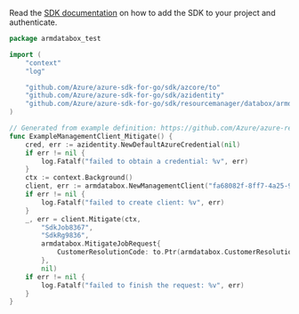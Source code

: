 Read the [SDK documentation](https://github.com/Azure/azure-sdk-for-go/blob/sdk%2Fresourcemanager%2Fdatabox%2Farmdatabox%2Fv1.0.0/sdk/resourcemanager/databox/armdatabox/README.md) on how to add the SDK to your project and authenticate.

```go
package armdatabox_test

import (
	"context"
	"log"

	"github.com/Azure/azure-sdk-for-go/sdk/azcore/to"
	"github.com/Azure/azure-sdk-for-go/sdk/azidentity"
	"github.com/Azure/azure-sdk-for-go/sdk/resourcemanager/databox/armdatabox"
)

// Generated from example definition: https://github.com/Azure/azure-rest-api-specs/tree/main/specification/databox/resource-manager/Microsoft.DataBox/stable/2022-02-01/examples/JobMitigate.json
func ExampleManagementClient_Mitigate() {
	cred, err := azidentity.NewDefaultAzureCredential(nil)
	if err != nil {
		log.Fatalf("failed to obtain a credential: %v", err)
	}
	ctx := context.Background()
	client, err := armdatabox.NewManagementClient("fa68082f-8ff7-4a25-95c7-ce9da541242f", cred, nil)
	if err != nil {
		log.Fatalf("failed to create client: %v", err)
	}
	_, err = client.Mitigate(ctx,
		"SdkJob8367",
		"SdkRg9836",
		armdatabox.MitigateJobRequest{
			CustomerResolutionCode: to.Ptr(armdatabox.CustomerResolutionCodeMoveToCleanUpDevice),
		},
		nil)
	if err != nil {
		log.Fatalf("failed to finish the request: %v", err)
	}
}
```

